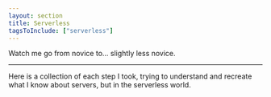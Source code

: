```yaml
---
layout: section
title: Serverless
tagsToInclude: ["serverless"]
---
```


Watch me go from novice to... slightly less novice.

---

Here is a collection of each step I took, trying to understand and recreate what I know about servers, but in the serverless world.
